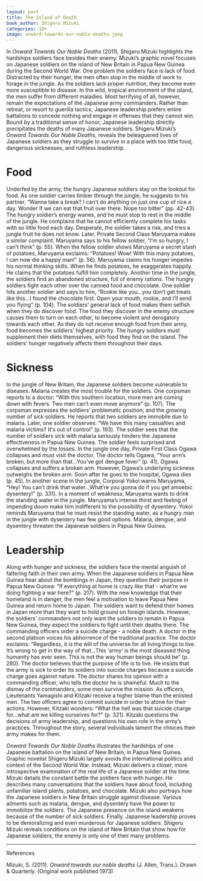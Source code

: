 ```yaml
---
layout: post
title: The Island of Death
book_author: Shigeru Mizuki
categories: 18+
image: onward-towards-our-noble-deaths.jpeg
---
```


In _Onward Towards Our Noble Deaths_ (2011), Shigeru Mizuki highlights the
hardships soldiers face besides their enemy. Mizuki’s graphic novel focuses on
Japanese soldiers on the island of New Britain in Papua New Guinea during the
Second World War. One problem the soldiers face is lack of food. Distracted by
their hunger, the men often stop in the middle of work to forage in the jungle.
As the soldiers lack proper nutrition, they become even more susceptible to
disease. In the wild, tropical environment of the island, the men suffer from
different maladies. Most terrifying of all, however, remain the expectations of
the Japanese army commanders. Rather than retreat, or resort to guerilla
tactics, Japanese leadership prefers entire battalions to concede nothing and
engage in offenses that they cannot win. Bound by a traditional sense of honor,
Japanese leadership directly precipitates the deaths of many Japanese soldiers.
Shigeru Mizuki’s _Onward Towards Our Noble Deaths_, reveals the beleaguered
lives of Japanese soldiers as they struggle to survive in a place with too
little food, dangerous sicknesses, and ruthless leadership.

# Food

Underfed by the army, the hungry Japanese soldiers stay on the lookout for food.
As one soldier carries timber through the jungle, he suggests to his partner,
“Wanna take a break? I can’t do anything on just one cup of rice a day. Wonder
if we can eat that fruit over there. Nope too bitter” (pp. 42-43). The hungry
soldier’s energy wanes, and he must stop to rest in the middle of the jungle. He
complains that he cannot efficiently complete his tasks with so little food each
day. Desperate, the soldier takes a risk, and tries a jungle fruit he does not
know. Later, Private Second Class Maruyama makes a similar complaint. Maruyama
says to his fellow soldier, “I’m so hungry, I can’t think” (p. 55). When the
fellow soldier shows Maruyama a secret stash of potatoes, Maruyama exclaims:
“Potatoes! Wow! With this many potatoes, I can now die a happy man!” (p. 56).
Maruyama claims his hunger impedes his normal thinking skills. When he finds
potatoes, he exaggerates happily. He claims that the potatoes fulfill him
completely. Another time in the jungle, the soldiers find an abandoned
structure, full of enemy rations. The hungry soldiers fight each other over the
canned food and chocolate. One soldier hits another soldier and says to him,
“Rookie like you…you don’t get treats like this…I found the chocolate first.
Open your mouth, rookie, and I’ll send you flying” (p. 104). The soldiers’
general lack of food makes them selfish when they do discover food. The food
they discover in the enemy structure causes them to turn on each other, to
become violent and derogatory towards each other. As they do not receive enough
food from their army, food becomes the soldiers’ highest priority. The hungry
soldiers must supplement their diets themselves, with food they find on the
island. The soldiers’ hunger negatively affects them throughout their days.

# Sickness

In the jungle of New Britain, the Japanese soldiers become vulnerable to
diseases. Malaria creates the most trouble for the soldiers. One corpsman
reports to a doctor: “With this southern location, more men are coming down with
fevers. Two men can’t even move anymore” (p. 107). The corpsman expresses the
soldiers’ problematic position, and the growing number of sick soldiers. He
reports that two soldiers are immobile due to malaria. Later, one soldier
observes: “We have this many casualties and malaria victims? It's out of
control” (p. 193). The soldier sees that the number of soldiers sick with
malaria seriously hinders the Japanese effectiveness in Papua New Guinea. The
soldier feels surprised and overwhelmed by the losses. In the jungle one day,
Private First Class Ogawa collapses and must visit the doctor. The doctor tells
Ogawa, “Your arm’s broken, but more than that…You’ve got dengue fever” (p. 41).
Ogawa collapses and suffers a broken arm. However, Ogawa’s underlying sickness
outweighs the broken arm. Soon after he goes to the hospital, Ogawa dies (p.
45). In another scene in the jungle, Corporal Yokoi warns Maruyama, “Hey! You
can’t drink that water…What’re you gonna do if you get amoebic dysentery!” (p.
331). In a moment of weakness, Maruyama wants to drink the standing water in the
jungle. Maruyama’s intense thirst and feeling of impending doom make him
indifferent to the possibility of dysentery. Yokoi reminds Maruyama that he must
resist the standing water, as a hungry man in the jungle with dysentery has few
good options. Malaria, dengue, and dysentery threaten the Japanese soldiers in
Papua New Guinea.

# Leadership

Along with hunger and sickness, the soldiers face the mental anguish of
faltering faith in their own army. When the Japanese soldiers in Papua New
Guinea hear about the bombings in Japan, they question their purpose in Papua
New Guinea: “If everything at home is crazy like that - what’re we doing
fighting a war here?” (p. 217). With the new knowledge that their homeland is in
danger, the men feel a motivation to leave Papua New Guinea and return home to
Japan. The soldiers want to defend their homes in Japan more than they want to
hold ground on foreign islands. However, the soldiers’ commanders not only want
the soldiers to remain in Papua New Guinea, they expect the soldiers to fight
until their deaths there. The commanding officers order a suicide charge - a
noble death. A doctor in the second platoon voices his abhorrence of the
traditional practice. The doctor exclaims: “Regardless, it is the will of the
universe for all living things to live. It’s wrong to get in the way of
that…This ‘army’ is the most diseased thing humanity has ever seen. This is not
the way human beings should be” (p. 280). The doctor believes that the purpose
of life is to live. He insists that the army is sick to order its soldiers into
suicide charges because a suicide charge goes against nature. The doctor shares
his opinion with a commanding officer, who tells the doctor he is shameful. Much
to the dismay of the commanders, some men survive the mission. As officers,
Lieutenants Yamagishi and Kitzaki receive a higher blame than the enlisted men.
The two officers agree to commit suicide in order to atone for their actions.
However, Kitzaki wonders: “What the hell was that suicide charge for…what are we
killing ourselves for?” (p. 321). Kitzaki questions the decisions of army
leadership, and questions his own role in the army’s practices. Throughout the
story, several individuals lament the choices their army makes for them.

_Onward Towards Our Noble Deaths_ illustrates the hardships of one Japanese
battalion on the island of New Britain, in Papua New Guinea. Graphic novelist
Shigeru Mizuki largely avoids the international politics and context of the
Second World War. Instead, Mizuki delivers a closer, more introspective
examination of the real life of a Japanese soldier at the time. Mizuki details
the constant battle the soldiers face with hunger. He describes many
conversations that the soldiers have about food, including unfamiliar island
plants, potatoes, and chocolate. Mizuki also portrays how the Japanese soldiers
in New Britain struggle against disease. Various ailments such as malaria,
dengue, and dysentery have the power to immobilize the soldiers. The Japanese
presence on the island weakens because of the number of sick soldiers. Finally,
Japanese leadership proves to be demoralizing and even murderous for Japanese
soldiers. Shigeru Mizuki reveals conditions on the island of New Britain that
show how for Japanese soldiers, the enemy is only one of their many problems.

---
References

Mizuki, S. (2011). _Onward towards our noble deaths_ (J. Allen, Trans.). Drawn &
Quarterly. (Original work published 1973)
